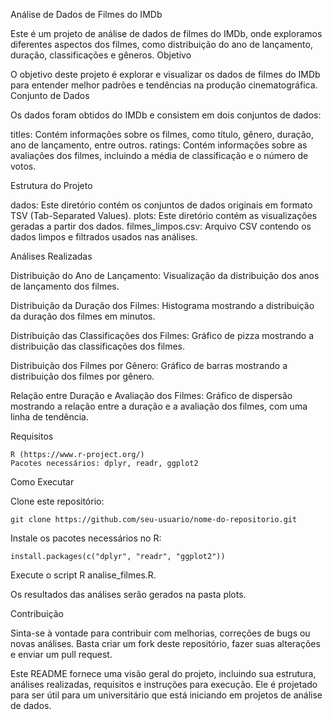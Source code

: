 Análise de Dados de Filmes do IMDb

Este é um projeto de análise de dados de filmes do IMDb, onde exploramos diferentes aspectos dos filmes, como distribuição do ano de lançamento, duração, classificações e gêneros.
Objetivo

O objetivo deste projeto é explorar e visualizar os dados de filmes do IMDb para entender melhor padrões e tendências na produção cinematográfica.
Conjunto de Dados

Os dados foram obtidos do IMDb e consistem em dois conjuntos de dados:

titles: Contém informações sobre os filmes, como título, gênero, duração, ano de lançamento, entre outros.
ratings: Contém informações sobre as avaliações dos filmes, incluindo a média de classificação e o número de votos.

Estrutura do Projeto

 dados: Este diretório contém os conjuntos de dados originais em formato TSV (Tab-Separated Values).
    plots: Este diretório contém as visualizações geradas a partir dos dados.
    filmes_limpos.csv: Arquivo CSV contendo os dados limpos e filtrados usados nas análises.

Análises Realizadas

Distribuição do Ano de Lançamento: Visualização da distribuição dos anos de lançamento dos filmes.

Distribuição da Duração dos Filmes: Histograma mostrando a distribuição da duração dos filmes em minutos.

Distribuição das Classificações dos Filmes: Gráfico de pizza mostrando a distribuição das classificações dos filmes.

Distribuição dos Filmes por Gênero: Gráfico de barras mostrando a distribuição dos filmes por gênero.

Relação entre Duração e Avaliação dos Filmes: Gráfico de dispersão mostrando a relação entre a duração e a avaliação dos filmes, com uma linha de tendência.


Requisitos

    R (https://www.r-project.org/)
    Pacotes necessários: dplyr, readr, ggplot2

Como Executar

Clone este repositório:

    git clone https://github.com/seu-usuario/nome-do-repositorio.git

Instale os pacotes necessários no R:

    install.packages(c("dplyr", "readr", "ggplot2"))
    

Execute o script R analise_filmes.R.

Os resultados das análises serão gerados na pasta plots.



Contribuição

Sinta-se à vontade para contribuir com melhorias, correções de bugs ou novas análises. Basta criar um fork deste repositório, fazer suas alterações e enviar um pull request.



Este README fornece uma visão geral do projeto, incluindo sua estrutura, análises realizadas, requisitos e instruções para execução. Ele é projetado para ser útil para um universitário que está iniciando em projetos de análise de dados.
